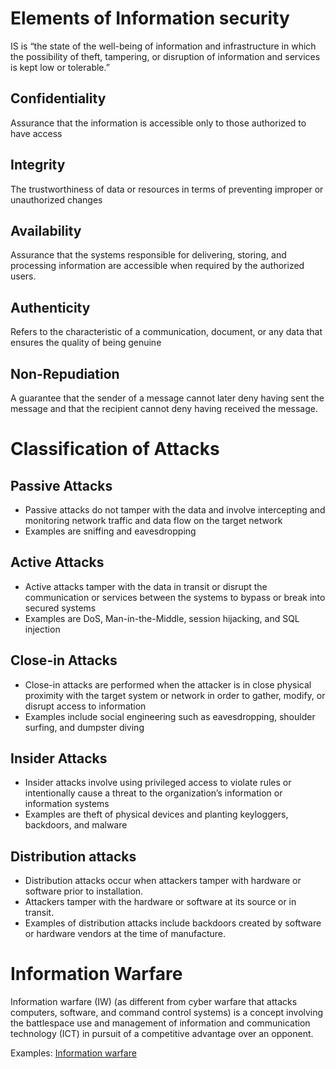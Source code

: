 # Elements of Information security
IS is “the state of the well-being of information and infrastructure in which 
the possibility of theft, tampering, or disruption of information and services is kept low or 
tolerable.”

## Confidentiality 
Assurance that the information is accessible only to those authorized to have access 
## Integrity
The trustworthiness of data or resources in terms of preventing improper or unauthorized changes 
## Availability
Assurance that the systems responsible for delivering, storing, and processing information are accessible when required by the authorized users.
## Authenticity 
Refers to the characteristic of a communication, document, or any data that ensures the quality of 
being genuine 
## Non-Repudiation 
A guarantee that the sender of a message cannot later deny having sent the message and that the 
recipient cannot deny having received the message.

# Classification of Attacks 
## Passive Attacks 
- Passive attacks do not tamper with the data and involve intercepting and monitoring network traffic and  data flow on the target network 
- Examples are sniffing and eavesdropping 
## Active Attacks
- Active attacks tamper with the data in transit or disrupt the communication or services between the systems to bypass or break into secured systems 
- Examples are DoS, Man-in-the-Middle, session hijacking, and SQL injection 
## Close-in Attacks
- Close-in attacks are performed when the attacker is in close physical proximity with the target system or network in order to gather, modify, or disrupt access to information 
- Examples include social engineering such as eavesdropping, shoulder surfing, and dumpster diving 
## Insider Attacks
- Insider attacks involve using privileged access to violate rules or intentionally cause a threat to the organization’s information or information systems 
- Examples are theft of physical devices and planting keyloggers, backdoors, and malware 
## Distribution attacks
- Distribution attacks occur when attackers tamper with hardware or software prior to installation. 
- Attackers tamper with the hardware or software at its source or in transit.
-  Examples of distribution attacks include backdoors created by software or hardware vendors at the time of manufacture. 
# Information Warfare
Information warfare (IW) (as different from cyber warfare that attacks computers, software, and command control systems) is a concept involving the battlespace use and management of 
information and communication technology (ICT) in pursuit of a competitive advantage over an opponent.

Examples: [Information warfare](https://nordvpn.com/blog/information-warfare/#:~:text=What%20are%20the%20types%20of%20information%20warfare%3F%201,...%206%20Hacker%20warfare%20...%207%20Cyberwarfare%20)
